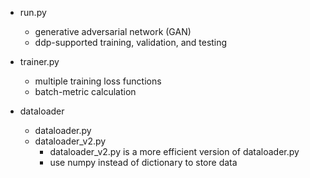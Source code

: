 - run.py
  - generative adversarial network (GAN)
  - ddp-supported training, validation, and testing

- trainer.py
  - multiple training loss functions
  - batch-metric calculation

- dataloader
  - dataloader.py
  - dataloader_v2.py
    - dataloader_v2.py is a more efficient version of dataloader.py
    - use numpy instead of dictionary to store data
